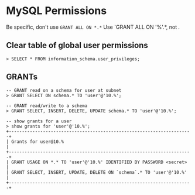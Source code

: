 # MySQL Permissions

Be specific, don't use `GRANT ALL ON *.*`
Use `GRANT ALL ON '%'.*, not *.* 

## Clear table of global user permissions
```
> SELECT * FROM information_schema.user_privileges;
```

## GRANTs
```
-- GRANT read on a schema for user at subnet
> GRANT SELECT ON schema.* TO 'user'@'10.%';

-- GRANT read/write to a schema
> GRANT SELECT, INSERT, DELETE, UPDATE schema.* TO 'user'@'10.%';

-- show grants for a user
> show grants for 'user'@'10.%';
+----------------------------------------------------------------------+
| Grants for user@10.%                                                 |
+----------------------------------------------------------------------+
| GRANT USAGE ON *.* TO 'user'@'10.%' IDENTIFIED BY PASSWORD <secret>  |
| GRANT SELECT, INSERT, UPDATE, DELETE ON `schema`.* TO 'user'@'10.%' |
+----------------------------------------------------------------------+
```
